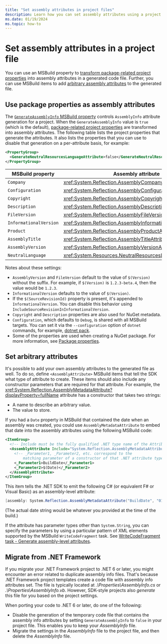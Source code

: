 ```yaml
---
title: "Set assembly attributes in project files"
description: Learn how you can set assembly attributes using a project file.
ms.date: 01/19/2024
ms.topic: how-to
---
```


# Set assembly attributes in a project file

You can use an MSBuild property to [transform package-related project properties](#use-package-properties-as-assembly-attributes) into assembly attributes in a generated code file. Further, you can use MSBuild items to add [arbitrary assembly attributes](#set-arbitrary-attributes) to the generated file.

## Use package properties as assembly attributes

The [`GenerateAssemblyInfo` MSBuild property](../../core/project-sdk/msbuild-props.md#generateassemblyinfo) controls `AssemblyInfo` attribute generation for a project. When the `GenerateAssemblyInfo` value is `true` (which is the default), [package-related project properties](../../core/project-sdk/msbuild-props.md#package-properties) are transformed into assembly attributes. The following table lists the project properties that generate the attributes. It also lists the properties that you can use to disable that generation on a per-attribute basis, for example:

```xml
<PropertyGroup>
  <GenerateNeutralResourcesLanguageAttribute>false</GenerateNeutralResourcesLanguageAttribute>
</PropertyGroup>
```

| MSBuild property       | Assembly attribute                                             | Property to disable attribute generation        |
| ---------------------- | -------------------------------------------------------------- | ----------------------------------------------- |
| `Company`              | <xref:System.Reflection.AssemblyCompanyAttribute>              | `GenerateAssemblyCompanyAttribute`              |
| `Configuration`        | <xref:System.Reflection.AssemblyConfigurationAttribute>        | `GenerateAssemblyConfigurationAttribute`        |
| `Copyright`            | <xref:System.Reflection.AssemblyCopyrightAttribute>            | `GenerateAssemblyCopyrightAttribute`            |
| `Description`          | <xref:System.Reflection.AssemblyDescriptionAttribute>          | `GenerateAssemblyDescriptionAttribute`          |
| `FileVersion`          | <xref:System.Reflection.AssemblyFileVersionAttribute>          | `GenerateAssemblyFileVersionAttribute`          |
| `InformationalVersion` | <xref:System.Reflection.AssemblyInformationalVersionAttribute> | `GenerateAssemblyInformationalVersionAttribute` |
| `Product`              | <xref:System.Reflection.AssemblyProductAttribute>              | `GenerateAssemblyProductAttribute`              |
| `AssemblyTitle`        | <xref:System.Reflection.AssemblyTitleAttribute>                | `GenerateAssemblyTitleAttribute`                |
| `AssemblyVersion`      | <xref:System.Reflection.AssemblyVersionAttribute>              | `GenerateAssemblyVersionAttribute`              |
| `NeutralLanguage`      | <xref:System.Resources.NeutralResourcesLanguageAttribute>      | `GenerateNeutralResourcesLanguageAttribute`     |

Notes about these settings:

- `AssemblyVersion` and `FileVersion` default to the value of `$(Version)` without the suffix. For example, if `$(Version)` is `1.2.3-beta.4`, then the value would be `1.2.3`.
- `InformationalVersion` defaults to the value of `$(Version)`.
- If the `$(SourceRevisionId)` property is present, it's appended to `InformationalVersion`. You can disable this behavior using `IncludeSourceRevisionInInformationalVersion`.
- `Copyright` and `Description` properties are also used for NuGet metadata.
- `Configuration`, which defaults to `Debug`, is shared with all MSBuild targets. You can set it via the `--configuration` option of `dotnet` commands, for example, [dotnet pack](../../core/tools/dotnet-pack.md).
- Some of the properties are used when creating a NuGet package. For more information, see [Package properties](../../core/project-sdk/msbuild-props.md#package-properties).

## Set arbitrary attributes

It's possible to add your own assembly attributes to the generated file as well. To do so, define `<AssemblyAttribute>` MSBuild items that tell the SDK what type of attribute to create. These items should also include any constructor parameters that are required for that attribute. For example, the <xref:System.Reflection.AssemblyMetadataAttribute?displayProperty=fullName> attribute has a constructor that takes two strings:

- A name to describe an arbitrary value.
- The value to store.

If you had a `Date` property in MSBuild that contained the date when an assembly was created, you could use `AssemblyMetadataAttribute` to embed that date into the assembly attributes using the following MSBuild code:

```xml
<ItemGroup>
  <!-- Include must be the fully qualified .NET type name of the Attribute to create. -->
  <AssemblyAttribute Include="System.Reflection.AssemblyMetadataAttribute">
    <!-- _Parameter1, _Parameter2, etc. correspond to the
        matching parameter of a constructor of that .NET attribute type -->
    <_Parameter1>BuildDate</_Parameter1>
    <_Parameter2>$(Date)</_Parameter2>
  </AssemblyAttribute>
</ItemGroup>
```

This item tells the .NET SDK to emit the following C# (or equivalent F# or Visual Basic) as an assembly-level attribute:

```csharp
[assembly: System.Reflection.AssemblyMetadataAttribute("BuildDate", "01/19/2024")]
```

(The actual date string would be whatever you provided at the time of the build.)

If the attribute has parameter types other than `System.String`, you can specify the parameters by using a particular pattern of XML elements supported by the MSBuild `WriteCodeFragment` task. See [WriteCodeFragment task - Generate assembly-level attributes](/visualstudio/msbuild/writecodefragment-task#generate-assembly-level-attributes).

## Migrate from .NET Framework

If you migrate your .NET Framework project to .NET 6 or later, you might encounter an error related to duplicate assembly info files. That's because .NET Framework project templates create a code file with assembly info attributes set. The file is typically located at *.\Properties\AssemblyInfo.cs* or *.\Properties\AssemblyInfo.vb*. However, SDK-style projects also *generate* this file for you based on the project settings.

When porting your code to .NET 6 or later, do one of the following:

- Disable the generation of the temporary code file that contains the assembly info attributes by setting `GenerateAssemblyInfo` to `false` in your project file. This enables you to keep your *AssemblyInfo* file.
- Migrate the settings in the *AssemblyInfo* file to the project file, and then delete the *AssemblyInfo* file.
